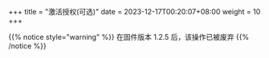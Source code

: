 +++
title = "激活授权(可选)"
date =  2023-12-17T00:20:07+08:00
weight = 10
+++

{{% notice style="warning" %}}
在固件版本 1.2.5 后，该操作已被废弃
{{% /notice %}}
